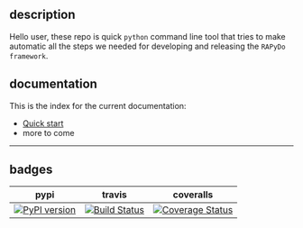 
## description

Hello user, 
these repo is quick `python` command line tool that tries to make automatic all the steps we needed for developing and releasing the `RAPyDo framework`.


## documentation

This is the index for the current documentation:

- [Quick start](docs/quickstart.md)
- more to come


---

## badges

| pypi | travis | coveralls |
| --- | --- | --- |
| [![PyPI version](https://badge.fury.io/py/rapydo-develop.svg)](https://badge.fury.io/py/rapydo-utils) | [![Build Status](https://travis-ci.org/rapydo/develop.svg)](https://travis-ci.org/rapydo/develop) | [![Coverage Status](https://coveralls.io/repos/github/rapydo/develop/badge.svg)](https://coveralls.io/github/rapydo/develop) |


